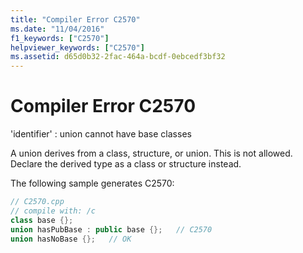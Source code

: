 ```yaml
---
title: "Compiler Error C2570"
ms.date: "11/04/2016"
f1_keywords: ["C2570"]
helpviewer_keywords: ["C2570"]
ms.assetid: d65d0b32-2fac-464a-bcdf-0ebcedf3bf32
---
```

# Compiler Error C2570

'identifier' : union cannot have base classes

A union derives from a class, structure, or union. This is not allowed. Declare the derived type as a class or structure instead.

The following sample generates C2570:

```cpp
// C2570.cpp
// compile with: /c
class base {};
union hasPubBase : public base {};   // C2570
union hasNoBase {};   // OK
```
